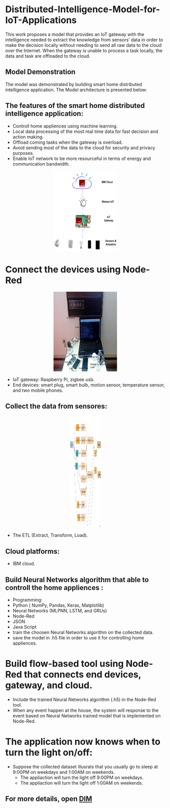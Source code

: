 # Distributed-Intelligence-Model-for-IoT-Applications

<p style='text-align: justify;'> 

This work proposes a model that provides an IoT gateway with  the  intelligence needed  to  extract  the knowledge from sensors’ data in order to make the decision locally without needing to send all raw data to the cloud over the Internet.  When the gateway is unable to process a task locally, the data and task are offloaded to the cloud. 
</p>


## Model Demonstration
The model was demonstrated by building smart home distributed intelligence application. 
The Model architecture is presented below:

## The features of the smart home distributed intelligence application:
* Controll home appliences using machine learning.
* Local data processing of the most real time data for fast decision and action making.
* Offload coming tasks when the gateway is overload. 
* Avoid sending most of the data to the cloud for security and privacy purposes.
* Enable IoT network to be more resourceful in terms of energy and communication bandwidth.


<p align="center">
  <img src="/Project2.jpg" width="200" height="250" class="center" >
</p>

# Connect the devices using Node-Red
<p align="center">
  <img src="/Project.jpg" width="200" height="250" class="center" >
</p>

* IoT gateway: Raspberry Pi,  zigbee usb.
* End devices: smart plug, smart bulb, motion sensor, temperature sensor, and two mobile phones.

## Collect the data from sensores:
<p align="center">
  <img src="/CollectDataset.png" width="100" height="350" class="center" >
</p>

* The ETL (Extract, Transform, Load). 


## Cloud platforms:
* IBM cloud.

## Build Neural Networks algorithm that able to controll the home appliences : 
* Programming: 
 * Python ( NumPy, Pandas, Keras, Matplotlib)
 * Neural Networks (MLPNN, LSTM, and GRUs)
 * Node-Red
 * JSON
 * Java Script
 * train the choosen Neural Networks algorithm on the collected data. 
 * save the model in .h5 file in order to use it for controlling home appliences.

# Build flow-based tool using Node-Red that connects end devices, gateway, and cloud.
* Include the trained Neural Networks algorithm (.h5) in the Node-Red tool.
* When any event happen at the house, the system will response to the event based on Neural Networks trained model that is implemented on Node-Red.
  

# The application now knows when to turn the light on/off:
* Suppose the collected dataset illusrats that you usually go to sleep at 9:00PM on weekdays and 1:00AM on weekends.
  * The appliaction will turn the light off 9:00PM on weekdays. 
  * The appliaction will turn the light off 1:00AM on weekends. 


## For more details, open [DIM](https://mspace.lib.umanitoba.ca/bitstream/handle/1993/35511/Rababah_Baha.pdf?sequence=1)


